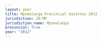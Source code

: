 ```yaml
---
layout: year
title: Mpumalanga Provincial Gazettes 2012
jurisdiction: ZA-MP
jurisdiction_name: Mpumalanga
provincial: true
year: "2012"
---
```

